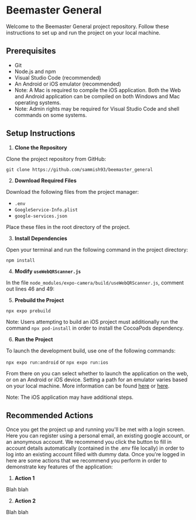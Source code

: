 # Beemaster General

Welcome to the Beemaster General project repository. Follow these instructions to set up and run the project on your local machine.

## Prerequisites

- Git
- Node.js and npm
- Visual Studio Code (recommended)
- An Android or iOS emulator (recommended)
- Note: A Mac is required to compile the iOS application. Both the Web and Android application can be compiled on both Windows and Mac operating systems.
- Note: Admin rights may be required for Visual Studio Code and shell commands on some systems.

## Setup Instructions

1. **Clone the Repository**

 Clone the project repository from GitHub:
 
```git clone https://github.com/sammish93/beemaster_general```

2. **Download Required Files**

Download the following files from the project manager:
- `.env`
- `GoogleService-Info.plist`
- `google-services.json`

Place these files in the root directory of the project.

3. **Install Dependencies**

Open your terminal and run the following command in the project directory:

```npm install```

4. **Modify `useWebQRScanner.js`**

In the file `node_modules/expo-camera/build/useWebQRScanner.js`, comment out lines 46 and 49:

5. **Prebuild the Project**

```npx expo prebuild```

Note: Users attempting to build an iOS project must additionally run the command ```npx pod-install``` in order to install the CocoaPods dependency.

6. **Run the Project**

To launch the development build, use one of the following commands:

```npx expo run:android```
or
```npx expo run:ios```

From there on you can select whether to launch the application on the web, or on an Android or iOS device. Setting a path for an emulator varies based on your local machine. More information can be found [here](https://docs.expo.dev/workflow/android-studio-emulator/) or [here](https://docs.expo.dev/workflow/ios-simulator/).

Note: The iOS application may have additional steps.

## Recommended Actions

Once you get the project up and running you'll be met with a login screen. Here you can register using a personal email, an existing google account, or an anonymous account. We recommend you click the button to fill in account details automatically (contained in the .env file locally) in order to log into an existing account filled with dummy data. Once you're logged in here are some actions that we recommend you perform in order to demonstrate key features of the application:

1. **Action 1**

Blah blah

2. **Action 2**

Blah blah
